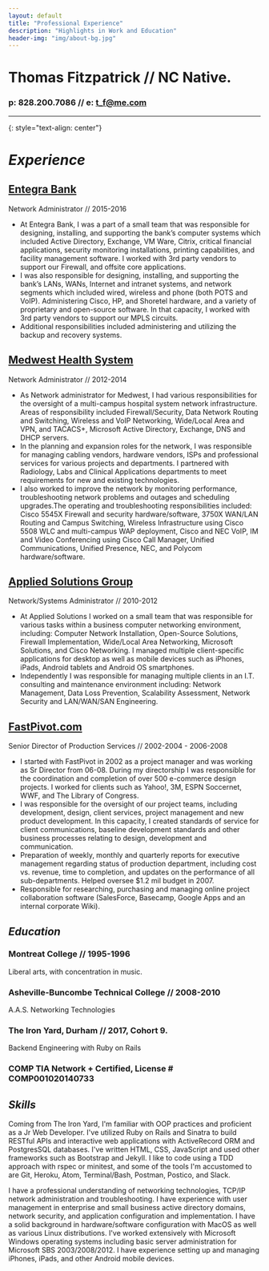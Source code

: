 ```yaml
---
layout: default
title: "Professional Experience"
description: "Highlights in Work and Education"
header-img: "img/about-bg.jpg"
---
```

# Thomas Fitzpatrick // NC Native.

### p: 828.200.7086 // e: [t_f@me.com](mailto://t_f@me.com)
_____________________________________
{: style="text-align: center"}

# _Experience_

## [Entegra Bank](http://entegrabank.com)
Network Administrator // 2015-2016
<ul><li>At Entegra Bank, I was a part of a small team that was responsible for designing, installing, and supporting the bank’s computer systems which included Active Directory, Exchange, VM Ware, Citrix, critical financial applications, security monitoring installations, printing capabilities, and facility management software. I worked with 3rd party vendors to support our Firewall, and offsite core applications.</li>
<li>I was also responsible for designing, installing, and supporting the bank’s LANs, WANs, Internet and intranet systems, and network segments which included wired, wireless and phone (both POTS and VoIP). Administering Cisco, HP, and Shoretel hardware, and a variety of proprietary and open-source software. In that capacity, I worked with 3rd party vendors to support our MPLS circuits.</li>
<li>Additional responsibilities included administering and utilizing the backup and recovery systems.</li></ul>

## [Medwest Health System](http://myhaywoodregional.com/)
Network Administrator // 2012-2014
<ul><li>As Network administrator for Medwest, I had various responsibilities for the oversight of a multi-campus hospital system network infrastructure. Areas of responsibility included Firewall/Security, Data Network Routing and Switching, Wireless and VoIP Networking, Wide/Local Area and VPN, and TACACS+, Microsoft Active Directory, Exchange, DNS and DHCP servers.</li>
<li>In the planning and expansion roles for the network, I was responsible for managing cabling vendors, hardware vendors, ISPs and professional services for various projects and departments. I partnered with Radiology, Labs and Clinical Applications departments to meet requirements for new and existing technologies.</li>
<li>I also worked to improve the network by monitoring performance, troubleshooting network problems and outages and scheduling upgrades.The operating and troubleshooting responsibilities included: Cisco 5545X Firewall and security hardware/software, 3750X WAN/LAN Routing and Campus Switching, Wireless Infrastructure using Cisco 5508 WLC and multi-campus WAP deployment, Cisco and NEC VoIP, IM and Video Conferencing using Cisco Call Manager, Unified Communications, Unified Presence, NEC, and Polycom hardware/software.</li></ul>

## [Applied Solutions Group](http://www.appliedtns.com)
Network/Systems Administrator // 2010-2012
<ul><li>At Applied Solutions I worked on a small team that was responsible for various tasks within a business computer networking environment, including: Computer Network Installation, Open-Source Solutions, Firewall Implementation, Wide/Local Area Networking, Microsoft Solutions, and Cisco Networking. I managed multiple client-specific applications for desktop as well as  mobile devices such as iPhones, iPads, Android tablets and Android OS smartphones.</li>
<li>Independently I was responsible for managing multiple clients in an I.T. consulting and maintenance environment including: Network Management, Data Loss Prevention, Scalability Assessment, Network Security and LAN/WAN/SAN Engineering.</li></ul>

## [FastPivot.com](http://www.fastpivot.com)
Senior Director of Production Services // 2002-2004 - 2006-2008
<ul><li>I started with FastPivot in 2002 as a project manager and was working as Sr Director from 06-08. During my directorship I was responsible for the coordination and completion of over 500 e-commerce design projects. I worked for clients such as Yahoo!, 3M, ESPN Soccernet, WWF, and The Library of Congress.</li>
<li>I was responsible for the oversight of our project teams, including development, design, client services, project management and new product development. In this capacity, I created standards of service for client communications, baseline development standards and other business processes relating to design, development and communication.</li>
<li>Preparation of weekly, monthly and quarterly reports for executive management regarding status of production department, including cost vs. revenue, time to completion, and updates on the performance of all sub-departments. Helped oversee $1.2 mil budget in 2007.</li>
<li>Responsible for researching, purchasing and managing online project collaboration software (SalesForce, Basecamp, Google Apps and an internal corporate Wiki).</li></ul>

## _Education_

### Montreat College // 1995-1996
Liberal arts, with concentration in music.

### Asheville-Buncombe Technical College // 2008-2010
A.A.S. Networking Technologies

### The Iron Yard, Durham // 2017, Cohort 9.
Backend Engineering with Ruby on Rails

### COMP TIA Network + Certified, License # COMP001020140733

## _Skills_
Coming from The Iron Yard, I'm familiar with OOP practices and proficient as a Jr Web Developer.  I've utilized Ruby on Rails and Sinatra to build RESTful APIs and interactive web applications with ActiveRecord ORM and PostgresSQL databases. I've written HTML, CSS, JavaScript and used other frameworks such as Bootstrap and Jekyll. I like to code using a TDD approach with rspec or minitest, and some of the tools I'm accustomed to are Git, Heroku, Atom, Terminal/Bash, Postman, Postico, and Slack.

I have a professional understanding of networking technologies, TCP/IP network administration and troubleshooting. I have experience with user management in enterprise and small business active directory domains, network security, and application configuration and implementation. I have a solid background in hardware/software configuration with MacOS as well as various Linux distributions. I've worked extensively with Microsoft Windows operating systems including basic server administration for Microsoft SBS 2003/2008/2012. I have experience setting up and managing iPhones, iPads, and other Android mobile devices.
